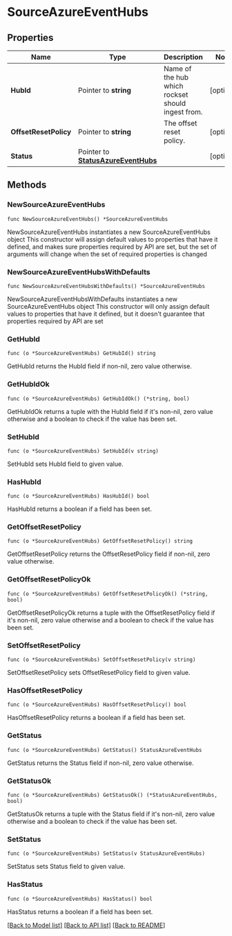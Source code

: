 # SourceAzureEventHubs

## Properties

Name | Type | Description | Notes
------------ | ------------- | ------------- | -------------
**HubId** | Pointer to **string** | Name of the hub which rockset should ingest from. | [optional] 
**OffsetResetPolicy** | Pointer to **string** | The offset reset policy. | [optional] 
**Status** | Pointer to [**StatusAzureEventHubs**](StatusAzureEventHubs.md) |  | [optional] 

## Methods

### NewSourceAzureEventHubs

`func NewSourceAzureEventHubs() *SourceAzureEventHubs`

NewSourceAzureEventHubs instantiates a new SourceAzureEventHubs object
This constructor will assign default values to properties that have it defined,
and makes sure properties required by API are set, but the set of arguments
will change when the set of required properties is changed

### NewSourceAzureEventHubsWithDefaults

`func NewSourceAzureEventHubsWithDefaults() *SourceAzureEventHubs`

NewSourceAzureEventHubsWithDefaults instantiates a new SourceAzureEventHubs object
This constructor will only assign default values to properties that have it defined,
but it doesn't guarantee that properties required by API are set

### GetHubId

`func (o *SourceAzureEventHubs) GetHubId() string`

GetHubId returns the HubId field if non-nil, zero value otherwise.

### GetHubIdOk

`func (o *SourceAzureEventHubs) GetHubIdOk() (*string, bool)`

GetHubIdOk returns a tuple with the HubId field if it's non-nil, zero value otherwise
and a boolean to check if the value has been set.

### SetHubId

`func (o *SourceAzureEventHubs) SetHubId(v string)`

SetHubId sets HubId field to given value.

### HasHubId

`func (o *SourceAzureEventHubs) HasHubId() bool`

HasHubId returns a boolean if a field has been set.

### GetOffsetResetPolicy

`func (o *SourceAzureEventHubs) GetOffsetResetPolicy() string`

GetOffsetResetPolicy returns the OffsetResetPolicy field if non-nil, zero value otherwise.

### GetOffsetResetPolicyOk

`func (o *SourceAzureEventHubs) GetOffsetResetPolicyOk() (*string, bool)`

GetOffsetResetPolicyOk returns a tuple with the OffsetResetPolicy field if it's non-nil, zero value otherwise
and a boolean to check if the value has been set.

### SetOffsetResetPolicy

`func (o *SourceAzureEventHubs) SetOffsetResetPolicy(v string)`

SetOffsetResetPolicy sets OffsetResetPolicy field to given value.

### HasOffsetResetPolicy

`func (o *SourceAzureEventHubs) HasOffsetResetPolicy() bool`

HasOffsetResetPolicy returns a boolean if a field has been set.

### GetStatus

`func (o *SourceAzureEventHubs) GetStatus() StatusAzureEventHubs`

GetStatus returns the Status field if non-nil, zero value otherwise.

### GetStatusOk

`func (o *SourceAzureEventHubs) GetStatusOk() (*StatusAzureEventHubs, bool)`

GetStatusOk returns a tuple with the Status field if it's non-nil, zero value otherwise
and a boolean to check if the value has been set.

### SetStatus

`func (o *SourceAzureEventHubs) SetStatus(v StatusAzureEventHubs)`

SetStatus sets Status field to given value.

### HasStatus

`func (o *SourceAzureEventHubs) HasStatus() bool`

HasStatus returns a boolean if a field has been set.


[[Back to Model list]](../README.md#documentation-for-models) [[Back to API list]](../README.md#documentation-for-api-endpoints) [[Back to README]](../README.md)


